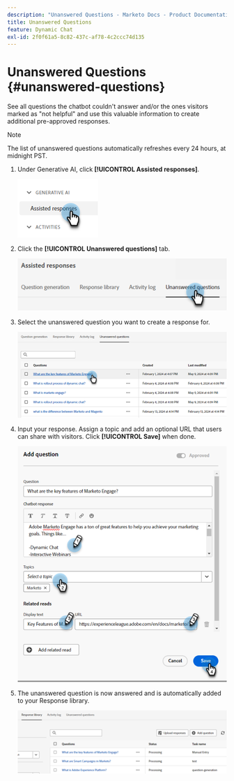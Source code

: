 ```yaml
---
description: "Unanswered Questions - Marketo Docs - Product Documentation"
title: Unanswered Questions
feature: Dynamic Chat
exl-id: 2f0f61a5-8c82-437c-af78-4c2ccc74d135
---
```

# Unanswered Questions {#unanswered-questions}

See all questions the chatbot couldn't answer and/or the ones visitors marked as "not helpful" and use this valuable information to create additional pre-approved responses.

>[!NOTE]
>
>The list of unanswered questions automatically refreshes every 24 hours, at midnight PST.

1. Under Generative AI, click **[!UICONTROL Assisted responses]**.

   ![](assets/unanswered-questions-1.png)

1. Click the **[!UICONTROL Unanswered questions]** tab.

   ![](assets/unanswered-questions-2.png)

1. Select the unanswered question you want to create a response for.

   ![](assets/unanswered-questions-3.png)

1. Input your response. Assign a topic and add an optional URL that users can share with visitors. Click **[!UICONTROL Save]** when done.

   ![](assets/unanswered-questions-4.png)

1. The unanswered question is now answered and is automatically added to your Response library.

   ![](assets/unanswered-questions-5.png)
